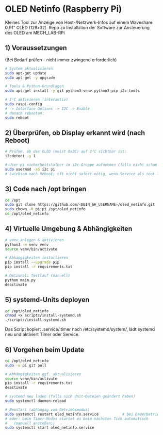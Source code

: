 # OLED Netinfo (Raspberry Pi)

Kleines Tool zur Anzeige von Host-/Netzwerk-Infos auf einem Waveshare 0.91" OLED (128x32).
Repo zu Installation der Software zur Ansteuerung des OLED am MECH_LAB-RPi


## 1) Voraussetzungen
(Bei Bedarf prüfen - nicht immer zwingend erforderlich)
```bash
# System aktualisieren
sudo apt-get update
sudo apt-get -y upgrade

# Tools & Python-Grundlagen
sudo apt-get install -y git python3-venv python3-pip i2c-tools

# I²C aktivieren (interaktiv)
sudo raspi-config
# -> Interface Options -> I2C -> Enable
# danach rebooten:
sudo reboot
```

## 2) Überprüfen, ob Display erkannt wird (nach Reboot)
```bash
# Prüfen, ob das OLED (meist 0x3C) auf I²C sichtbar ist:
i2cdetect -y 1

# User pi sicherheitshalber in i2c-Gruppe aufnehmen (falls nicht schon geschehen)
sudo usermod -aG i2c pi
# (wirksam nach Reboot; oft nicht sofort nötig, wenn Service als root läuft – wir nehmen pi)
```

## 3) Code nach /opt bringen
```bash
cd /opt
sudo git clone https://github.com/<DEIN_GH_USERNAME>/oled_netinfo.git
sudo chown -R pi:pi /opt/oled_netinfo
cd /opt/oled_netinfo
```

## 4) Virtuelle Umgebung & Abhängigkeiten
```bash
# venv anlegen & aktivieren
python3 -m venv venv
source venv/bin/activate

# Abhängigkeiten installieren
pip install --upgrade pip
pip install -r requirements.txt

# Optional: Testlauf (manuell)
python main.py
deactivate
```

## 5) systemd-Units deployen
```bash
cd /opt/oled_netinfo
chmod +x scripts/install-systemd.sh
./scripts/install-systemd.sh
```
Das Script kopiert .service/.timer nach /etc/systemd/system/, lädt systemd neu und aktiviert Timer oder Service.


## 6) Vorgehen beim Update
```bash
cd /opt/oled_netinfo
sudo -u pi git pull

# Abhängigkeiten ggf. aktualisieren
source venv/bin/activate
pip install -r requirements.txt
deactivate

# systemd neu laden (falls sich Unit-Dateien geändert haben)
sudo systemctl daemon-reload

# Neustart (abhängig vom Betriebsmodus)
sudo systemctl restart oled_netinfo.service           # bei Dauerbetrieb
# oder: beim Timer-Modus startet es beim nächsten Tick automatisch
#   (manuell anstoßen:)
sudo systemctl start oled_netinfo.service
```
